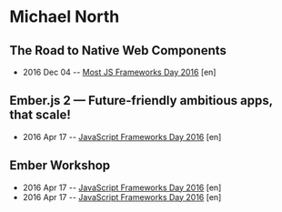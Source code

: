 # Michael North

## The Road to Native Web Components
- 2016 Dec 04 -- [Most JS Frameworks Day 2016](https://frameworksdays.com/event/most-js-fwdays-2016/review/the-road-to-native-web-components) [en]   
## Ember.js 2 — Future-friendly ambitious apps, that scale!
- 2016 Apr 17 -- [JavaScript Frameworks Day 2016](https://frameworksdays.com/event/js-frameworks-day-2016/review/ember-js-2) [en]   
## Ember Workshop
- 2016 Apr 17 -- [JavaScript Frameworks Day 2016](https://frameworksdays.com/event/js-frameworks-day-2016/review/ember-workshop) [en]   
- 2016 Apr 17 -- [JavaScript Frameworks Day 2016](https://frameworksdays.com/event/js-frameworks-day-2016/review/ember-workshop) [en]   
